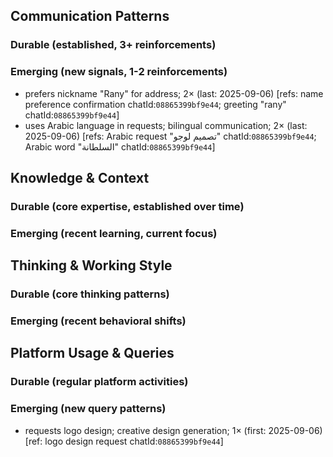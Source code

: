 ## Communication Patterns
### Durable (established, 3+ reinforcements)

### Emerging (new signals, 1-2 reinforcements)
- prefers nickname "Rany" for address; 2× (last: 2025-09-06) [refs: name preference confirmation chatId:`08865399bf9e44`; greeting "rany" chatId:`08865399bf9e44`]
- uses Arabic language in requests; bilingual communication; 2× (last: 2025-09-06) [refs: Arabic request "تصميم لوجو" chatId:`08865399bf9e44`; Arabic word "السلطانة" chatId:`08865399bf9e44`]

## Knowledge & Context
### Durable (core expertise, established over time)

### Emerging (recent learning, current focus)

## Thinking & Working Style
### Durable (core thinking patterns)

### Emerging (recent behavioral shifts)

## Platform Usage & Queries
### Durable (regular platform activities)

### Emerging (new query patterns)
- requests logo design; creative design generation; 1× (first: 2025-09-06) [ref: logo design request chatId:`08865399bf9e44`]